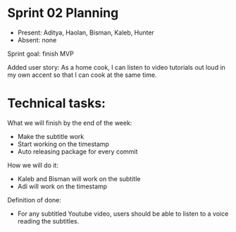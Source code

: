 # Sprint 02 Planning

* Present: Aditya, Haolan, Bisman, Kaleb, Hunter
* Absent: none

Sprint goal: finish MVP

Added user story:
As a home cook, I can listen to video tutorials out loud in my own accent so that I can cook at the same time.

# Technical tasks:

What we will finish by the end of the week: 
* Make the subtitle work
* Start working on the timestamp
* Auto releasing package for every commit
    
How we will do it:
* Kaleb and Bisman will work on the subtitle
* Adi will work on the timestamp

Definition of done:
* For any subtitled Youtube video, users should be able to listen to a voice reading the subtitles.

